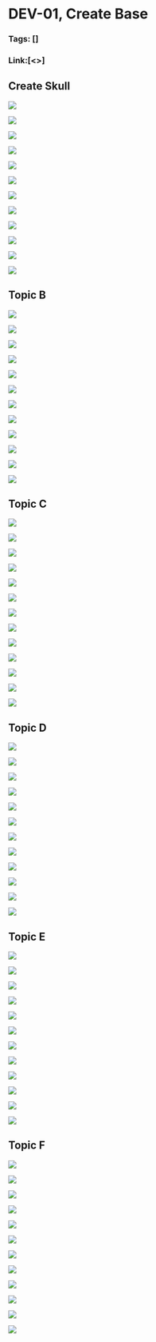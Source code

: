 # DEV-01, Create Base
### Tags: []
### Link:[<>]

## Create Skull
![](../images/DEV-01/DEV-01-A1.png)

![](../images/DEV-01/DEV-01-A2.png)

![](../images/DEV-01/DEV-01-A3.png)

![](../images/DEV-01/DEV-01-A4.png)

![](../images/DEV-01/DEV-01-A5.png)

![](../images/DEV-01/DEV-01-A6.png)

![](../images/DEV-01/DEV-01-A7.png)

![](../images/DEV-01/DEV-01-A8.png)

![](../images/DEV-01/DEV-01-A9.png)

![](../images/DEV-01/DEV-01-A10.png)

![](../images/DEV-01/DEV-01-A11.png)

![](../images/DEV-01/DEV-01-A12.png)

## Topic B
![](../images/DEV-01/DEV-01-B1.png)

![](../images/DEV-01/DEV-01-B2.png)

![](../images/DEV-01/DEV-01-B3.png)

![](../images/DEV-01/DEV-01-B4.png)

![](../images/DEV-01/DEV-01-B5.png)

![](../images/DEV-01/DEV-01-B6.png)

![](../images/DEV-01/DEV-01-B7.png)

![](../images/DEV-01/DEV-01-B8.png)

![](../images/DEV-01/DEV-01-B9.png)

![](../images/DEV-01/DEV-01-B10.png)

![](../images/DEV-01/DEV-01-B11.png)

![](../images/DEV-01/DEV-01-B12.png)

## Topic C
![](../images/DEV-01/DEV-01-C1.png)

![](../images/DEV-01/DEV-01-C2.png)

![](../images/DEV-01/DEV-01-C3.png)

![](../images/DEV-01/DEV-01-C4.png)

![](../images/DEV-01/DEV-01-C5.png)

![](../images/DEV-01/DEV-01-C6.png)

![](../images/DEV-01/DEV-01-C7.png)

![](../images/DEV-01/DEV-01-C8.png)

![](../images/DEV-01/DEV-01-C9.png)

![](../images/DEV-01/DEV-01-C10.png)

![](../images/DEV-01/DEV-01-C11.png)

![](../images/DEV-01/DEV-01-C12.png)

![](../images/DEV-01/DEV-01-C13.png)

## Topic D
![](../images/DEV-01/DEV-01-D1.png)

![](../images/DEV-01/DEV-01-D2.png)

![](../images/DEV-01/DEV-01-D3.png)

![](../images/DEV-01/DEV-01-D4.png)

![](../images/DEV-01/DEV-01-D5.png)

![](../images/DEV-01/DEV-01-D6.png)

![](../images/DEV-01/DEV-01-D7.png)

![](../images/DEV-01/DEV-01-D8.png)

![](../images/DEV-01/DEV-01-D9.png)

![](../images/DEV-01/DEV-01-D10.png)

![](../images/DEV-01/DEV-01-D11.png)

![](../images/DEV-01/DEV-01-D12.png)

## Topic E
![](../images/DEV-01/DEV-01-E1.png)

![](../images/DEV-01/DEV-01-E2.png)

![](../images/DEV-01/DEV-01-E3.png)

![](../images/DEV-01/DEV-01-E4.png)

![](../images/DEV-01/DEV-01-E5.png)

![](../images/DEV-01/DEV-01-E6.png)

![](../images/DEV-01/DEV-01-E7.png)

![](../images/DEV-01/DEV-01-E8.png)

![](../images/DEV-01/DEV-01-E9.png)

![](../images/DEV-01/DEV-01-E10.png)

![](../images/DEV-01/DEV-01-E11.png)

![](../images/DEV-01/DEV-01-E12.png)

## Topic F
![](../images/DEV-01/DEV-01-F1.png)

![](../images/DEV-01/DEV-01-F2.png)

![](../images/DEV-01/DEV-01-F3.png)

![](../images/DEV-01/DEV-01-F4.png)

![](../images/DEV-01/DEV-01-F5.png)

![](../images/DEV-01/DEV-01-F6.png)

![](../images/DEV-01/DEV-01-F7.png)

![](../images/DEV-01/DEV-01-F8.png)

![](../images/DEV-01/DEV-01-F9.png)

![](../images/DEV-01/DEV-01-F10.png)

![](../images/DEV-01/DEV-01-F11.png)

![](../images/DEV-01/DEV-01-F12.png)
